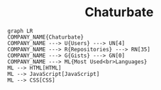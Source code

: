 <h1 align="center">Chaturbate</h1>

```mermaid
graph LR
COMPANY_NAME{Chaturbate}
COMPANY_NAME ---> U{Users} ---> UN[4]
COMPANY_NAME ---> R{Repositories} ---> RN[35]
COMPANY_NAME ---> G{Gists} ---> GN[0]
COMPANY_NAME ---> ML{Most Used<br>Languages}
ML --> HTML[HTML]
ML --> JavaScript[JavaScript]
ML --> CSS[CSS]
```
